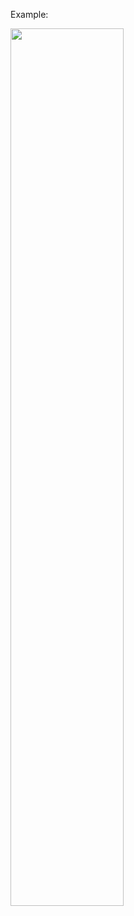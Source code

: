 <p>Example:</p>
    <img src="https://github.com/alvessss/DraggableView/blob/master/example.gif" width="60%" height="60%"/>

